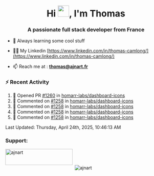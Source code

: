 <h1 align="center">Hi <img height="35px" src="https://raw.githubusercontent.com/MartinHeinz/MartinHeinz/master/wave.gif" width="35px"/>, I'm Thomas</h1>
<h3 align="center">A passionate full stack developer from France</h3>

- 🌱 Always learning some cool stuff 

- 👨‍💻 My Linkedin [https://www.linkedin.com/in/thomas-camlong/](https://www.linkedin.com/in/thomas-camlong/)

- 📫 Reach me at : **thomas@ajnart.fr**

### :zap: Recent Activity

<!--RECENT_ACTIVITY:start-->
1. 💪 Opened PR [#1260](https://github.com/homarr-labs/dashboard-icons/pull/1260) in [homarr-labs/dashboard-icons](https://github.com/homarr-labs/dashboard-icons)<br>
2. 💬 Commented on [#1258](https://github.com/homarr-labs/dashboard-icons/pull/1258#discussion_r2055776341) in [homarr-labs/dashboard-icons](https://github.com/homarr-labs/dashboard-icons)<br>
3. 💬 Commented on [#1258](https://github.com/homarr-labs/dashboard-icons/pull/1258#discussion_r2055767478) in [homarr-labs/dashboard-icons](https://github.com/homarr-labs/dashboard-icons)<br>
4. 💬 Commented on [#1258](https://github.com/homarr-labs/dashboard-icons/pull/1258#discussion_r2055766848) in [homarr-labs/dashboard-icons](https://github.com/homarr-labs/dashboard-icons)<br>
5. 💬 Commented on [#1258](https://github.com/homarr-labs/dashboard-icons/pull/1258#discussion_r2055766376) in [homarr-labs/dashboard-icons](https://github.com/homarr-labs/dashboard-icons)<br>
<!--RECENT_ACTIVITY:end-->

<!--RECENT_ACTIVITY:last_update-->
Last Updated: Thursday, April 24th, 2025, 10:46:13 AM
<!--RECENT_ACTIVITY:last_update_end-->
<h3 align="left">Support:</h3>
<p><a href="https://ko-fi.com/ajnart"> <img align="left" src="https://cdn.ko-fi.com/cdn/kofi3.png?v=3" height="50" width="210" alt="ajnart" /></a></p><br><br>

<p>&nbsp;<img align="center" src="https://github-readme-stats.vercel.app/api?username=ajnart&show_icons=true&theme=tokyonight&locale=en" alt="ajnart" /></p>
